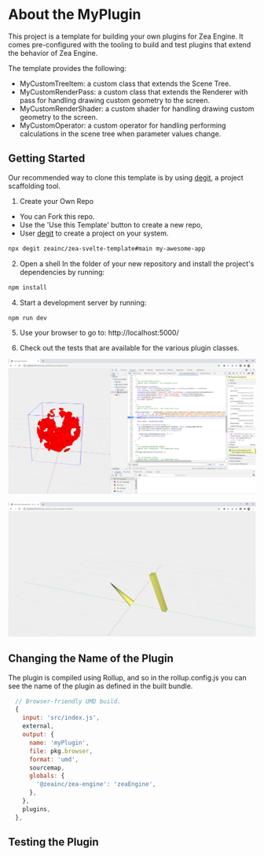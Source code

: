 
# About the MyPlugin

This project is a template for building your own plugins for Zea Engine. It comes pre-configured with the tooling to build and test plugins that extend the behavior of Zea Engine. 

The template provides the following:
 - MyCustomTreeItem: a custom class that extends the Scene Tree. 
 - MyCustomRenderPass: a custom class that extends the Renderer with pass for handling drawing custom geometry to the screen. 
 - MyCustomRenderShader: a custom shader for handling drawing custom geometry to the screen. 
 - MyCustomOperator: a custom operator for handling performing calculations in the scene tree when parameter values change. 

## Getting Started

Our recommended way to clone this template is by using [degit](https://github.com/Rich-Harris/degit), a project scaffolding tool.

1. Create your Own Repo
  - You can Fork this repo.
  - Use the 'Use this Template' button to create a new repo,
  - User [degit](https://github.com/Rich-Harris/degit) to create a project on your system.

```bash
npx degit zeainc/zea-svelte-template#main my-awesome-app
```

2. Open a shell In the folder of your new repository and install the project's dependencies by running:

```bash
npm install
```

4. Start a development server by running:

```bash
npm run dev
```

5. Use your browser to go to: http://localhost:5000/

6. Check out the tests that are available for the various plugin classes.

![MyCustomGeom](images/MyCustomGeom.png)

![MyCustomOperator](images/MyCustomOperator.png)


## Changing the Name of the Plugin

The plugin is compiled using Rollup, and so in the rollup.config.js you can see the name of the plugin as defined in the built bundle.

```javascript
  // Browser-friendly UMD build.
  {
    input: 'src/index.js',
    external,
    output: {
      name: 'myPlugin',
      file: pkg.browser,
      format: 'umd',
      sourcemap,
      globals: {
        '@zeainc/zea-engine': 'zeaEngine',
      },
    },
    plugins,
  },

```


## Testing the Plugin
